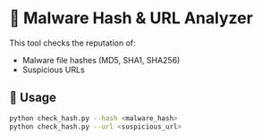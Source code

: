 # 🦠 Malware Hash & URL Analyzer

This tool checks the reputation of:
- Malware file hashes (MD5, SHA1, SHA256)
- Suspicious URLs

## 🔧 Usage

```bash
python check_hash.py --hash <malware_hash>
python check_hash.py --url <suspicious_url>

